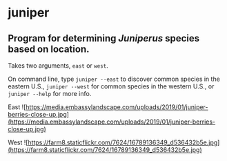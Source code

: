 # juniper

## Program for determining *Juniperus* species based on location.

Takes two arguments, `east` or `west`.

On command line, type `juniper --east` to discover common species in the eastern U.S., `juniper --west` for common species in the western U.S., or `juniper --help` for more info.

East
![https://media.embassylandscape.com/uploads/2019/01/juniper-berries-close-up.jpg](https://media.embassylandscape.com/uploads/2019/01/juniper-berries-close-up.jpg)

West
![https://farm8.staticflickr.com/7624/16789136349_d536432b5e.jpg](https://farm8.staticflickr.com/7624/16789136349_d536432b5e.jpg)
